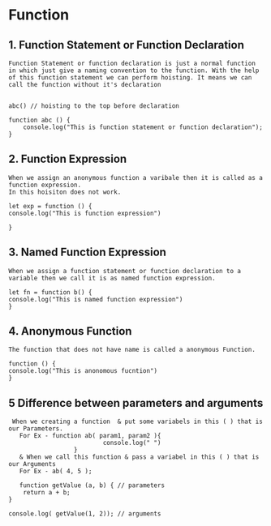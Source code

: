 # Function

## 1. Function Statement or Function Declaration
    Function Statement or function declaration is just a normal function in which just give a naming convention to the function. With the help of this function statement we can perform hoisting. It means we can call the function without it's declaration


    abc() // hoisting to the top before declaration

    function abc () {
        console.log("This is function statement or function declaration");
    }

## 2. Function Expression
    When we assign an anonymous function a varibale then it is called as a function expression.
    In this hoisiton does not work.

    let exp = function () {
    console.log("This is function expression")

    }

## 3. Named Function Expression
    When we assign a function statement or function declaration to a variable then we call it is as named function expression.

    let fn = function b() {
    console.log("This is named function expression")
    }

## 4. Anonymous Function
    The function that does not have name is called a anonymous Function.
    
    function () {
    console.log("This is anonomous fucntion")
    }

## 5 Difference between parameters and arguments
     When we creating a function  & put some variabels in this ( ) that is our Parameters.
       For Ex - function ab( param1, param2 ){
                              console.log(" ")
                      }
       & When we call this function & pass a variabel in this ( ) that is our Arguments
       For Ex - ab( 4, 5 );

       function getValue (a, b) { // parameters
        return a + b;
    }

    console.log( getValue(1, 2)); // arguments

